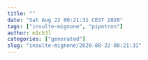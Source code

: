 ```yaml
---
title: ""
date: "Sat Aug 22 00:21:31 CEST 2020"
tags: ["insulte-mignone", "pipotron"]
author: m1ch3l
categories: ["generated"]
slug: "insulte-mignone/2020-08-22-00:21:31"
---
```



